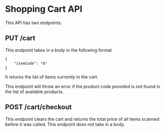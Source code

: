 # Shopping Cart API

This API has two endpoints:

## PUT /cart

This endpoint takes in a body in the following format

```
{
    "itemCode": "A"
}
```

It returns the list of items currently in the cart.

This endpoint will throw an error if the product code provided is not found in the list of available products.

## POST /cart/checkout

This endpoint clears the cart and returns the total price of all items scanned before it was called. This endpoint does not take in a body.
